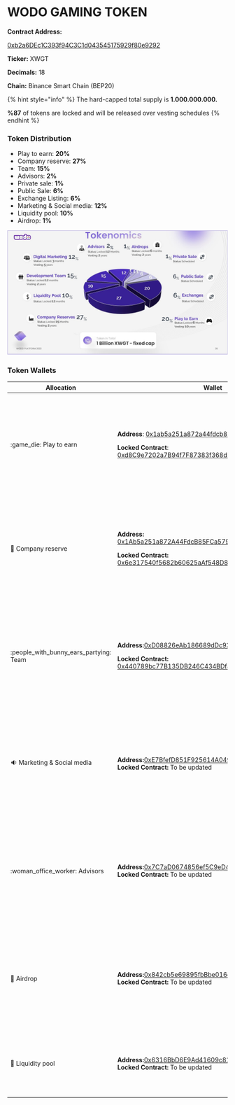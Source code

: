 # WODO GAMING TOKEN

**Contract Address:**&#x20;

[0xb2a6DEc1C393f94C3C1d043545175929f80e9292](https://bscscan.com/address/0xb2a6DEc1C393f94C3C1d043545175929f80e9292)

**Ticker:** XWGT

**Decimals:** 18

**Chain:** Binance Smart Chain (BEP20)

{% hint style="info" %}
The hard-capped total supply is **1.000.000.000.** &#x20;

**%87** of tokens are locked and will be released over vesting schedules
{% endhint %}

### **Token Distribution**

* Play to earn: **20%**&#x20;
* Company reserve: **27%**&#x20;
* Team: **15%**&#x20;
* Advisors: **2%**&#x20;
* Private sale: **1%** &#x20;
* Public Sale: **6%** &#x20;
* Exchange Listing: **6%** &#x20;
* Marketing & Social media: **12%**&#x20;
* Liquidity pool: **10%**
* Airdrop: **1%**&#x20;

![](../../.gitbook/assets/Slide26.JPG)

### Token Wallets

| Allocation                                 | Wallet                                                                                                                                                                                                                                                                                                                                   | Lock                                                                                                                                                                                |
| ------------------------------------------ | ---------------------------------------------------------------------------------------------------------------------------------------------------------------------------------------------------------------------------------------------------------------------------------------------------------------------------------------- | ----------------------------------------------------------------------------------------------------------------------------------------------------------------------------------- |
| :game\_die: Play to earn                   | <p><strong>Address</strong>: <a href="https://bscscan.com/address/0x1ab5a251a872a44fdcb85fca5793e676bd7ab72a">0x1ab5a251a872a44fdcb85fca5793e676bd7ab72a</a></p><p><strong>Locked Contract</strong>: <a href="https://bscscan.com/address/0x6e317540f5682b60625aAf548D83D4F917F74Fb1">0xd8C9e7202a7B94f7F87383f368d51fee7Aa05c25</a></p> | <p><strong><code>Unlock Date:</code></strong><code>  01 August , 2022</code><br><strong>Vesting:</strong> Released over <strong>10</strong> years once the locking is revoked.</p>  |
| :briefcase: Company reserve                | <p><strong>Address:</strong> <a href="https://bscscan.com/address/0x1Ab5a251a872A44FdcB85FCa5793E676bD7aB72A">0x1Ab5a251a872A44FdcB85FCa5793E676bD7aB72A</a></p><p><strong>Locked Contract:</strong> <a href="https://bscscan.com/address/0x6e317540f5682b60625aAf548D83D4F917F74Fb1">0x6e317540f5682b60625aAf548D83D4F917F74Fb1</a></p> | <p><strong><code>Unlock Date:</code></strong><code>  01 April , 2023</code><br><strong>Vesting:</strong> Released over <strong>2</strong> years once the locking is revoked.</p>    |
| :people\_with\_bunny\_ears\_partying: Team | <p><strong>Address:</strong><a href="https://bscscan.com/address/0xD08826eAb186689dDc939571640a46fE01478B5C">0xD08826eAb186689dDc939571640a46fE01478B5C</a></p><p><strong>Locked Contract:</strong> <a href="https://bscscan.com/address/0x440789bc77B135DB246C434BDf8B3693b85F3CC2">0x440789bc77B135DB246C434BDf8B3693b85F3CC2</a></p>  | <p><strong><code>Unlock Date:</code></strong><code>  01 February , 2023</code><br><strong>Vesting:</strong> Released over <strong>2</strong> years once the locking is revoked.</p> |
| :sound: Marketing & Social media           | <p><strong>Address:</strong><a href="https://bscscan.com/address/0xE7BfefD851F925614A04929C1b834CE337e95C59">0xE7BfefD851F925614A04929C1b834CE337e95C59</a><br><strong>Locked Contract:</strong> To be updated</p>                                                                                                                       | <p><strong><code>Unlock Date:</code></strong><code>  01 August , 2022</code><br><strong>Vesting:</strong> Released over <strong>10</strong> years once the locking is revoked.</p>  |
| :woman\_office\_worker: Advisors           | <p><strong>Address:</strong><a href="https://bscscan.com/address/0x7C7aD0674856ef5C9eD4F1F72533D94e86a5388D">0x7C7aD0674856ef5C9eD4F1F72533D94e86a5388D</a><br><strong>Locked Contract:</strong> To be updated</p>                                                                                                                       | <p><strong><code>Unlock Date:</code></strong><code>  01 February , 2023</code><br><strong>Vesting:</strong> Released over <strong>2</strong> years once the locking is revoked.</p> |
| :gift: Airdrop                             | <p><strong>Address:</strong><a href="https://bscscan.com/address/0x7C7aD0674856ef5C9eD4F1F72533D94e86a5388D">0x842cb5e69895fbBbe016c95d3b739e0251Ed16C3</a><br><strong>Locked Contract:</strong> To be updated</p>                                                                                                                       | <p><strong><code>Unlock Date:</code></strong><code>  01 August , 2022</code><br><strong>Vesting:</strong> Released over <strong>2</strong> years once the locking is revoked.</p>   |
| :8ball: Liquidity pool                     | <p><strong>Address:</strong><a href="https://bscscan.com/address/0x6316BbD6E9Ad41609c81a72F4ee0C5936dbE117b">0x6316BbD6E9Ad41609c81a72F4ee0C5936dbE117b</a><br><strong>Locked Contract:</strong> To be updated</p>                                                                                                                       | <p><strong><code>Unlock Date:</code></strong><code>  01 February , 2023</code><br><strong>Vesting:</strong> none</p>                                                                |

